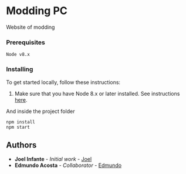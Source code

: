 # Modding PC

Website of modding

<!-- ## Getting Started

These instructions will get you a copy of the project up and running on your local machine for development and testing purposes. See deployment for notes on how to deploy the project on a live system. -->

### Prerequisites

```
Node v8.x
```

### Installing

To get started locally, follow these instructions:

1. Make sure that you have Node 8.x or later installed. See instructions [here](https://nodejs.org/en/download/).

And inside the project folder

```
npm install
npm start
```

## Authors

* **Joel Infante** - *Initial work* - [Joel](https://github.com/fake250598)
* **Edmundo Acosta** - *Collaborator* - [Edmundo](https://github.com/Edmundoacosta)